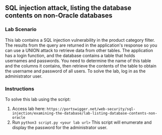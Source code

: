## SQL injection attack, listing the database contents on non-Oracle databases
### Lab Scenario
This lab contains a SQL injection vulnerability in the product category filter. The results from the query are returned in the application's response so you can use a UNION attack to retrieve data from other tables.
The application has a login function, and the database contains a table that holds usernames and passwords. You need to determine the name of this table and the columns it contains, then retrieve the contents of the table to obtain the username and password of all users.
To solve the lab, log in as the administrator user.



### Instructions
To solve this lab using the script:
1. Access lab here: `https://portswigger.net/web-security/sql-injection/examining-the-database/lab-listing-database-contents-non-oracle`
2. Run `python3 script.py <your lab url>`
   This script will enumerate and display the password for the administrator user.
